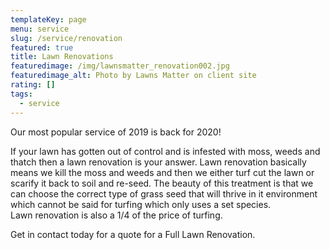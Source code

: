 ```yaml
---
templateKey: page
menu: service
slug: /service/renovation
featured: true
title: Lawn Renovations
featuredimage: /img/lawnsmatter_renovation002.jpg
featuredimage_alt: Photo by Lawns Matter on client site
rating: []
tags:
  - service
---
```

Our most popular service of 2019 is back for 2020!

If your lawn has gotten out of control and is infested with moss, weeds and thatch then a lawn renovation is your answer.
Lawn renovation basically means we kill the moss and weeds and then we either turf cut the lawn or scarify it back to soil and re-seed.  The beauty of this treatment is that we can choose the correct type of grass seed that will thrive in it environment which cannot be said for turfing which only uses a set species.  
Lawn renovation is also a 1/4 of the price of turfing.

Get in contact today for a quote for a Full Lawn Renovation.
